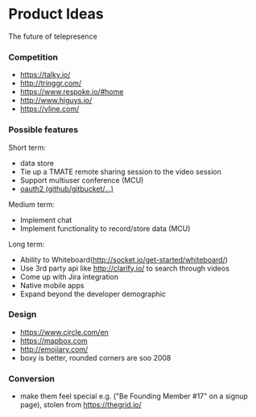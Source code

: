 Product Ideas
=========

The future of telepresence

### Competition
* https://talky.io/
* http://tringgr.com/
* https://www.respoke.io/#home
* http://www.higuys.io/
* https://vline.com/

### Possible features
Short term:
* data store
* Tie up a TMATE remote sharing session to the video session
* Support multiuser conference (MCU)
* [oauth2 (github/gitbucket/...)](https://github.com/golang/oauth2)

Medium term:
* Implement chat
* Implement functionality to record/store data (MCU)

Long term:
* Ability to Whiteboard(http://socket.io/get-started/whiteboard/)
* Use 3rd party api like http://clarify.io/ to search through videos
* Come up with Jira integration
* Native mobile apps
* Expand beyond the developer demographic


### Design
* https://www.circle.com/en
* https://mapbox.com
* http://emojiary.com/
* boxy is better, rounded corners are soo 2008

### Conversion
* make them feel special e.g. ("Be Founding Member #17" on a signup page), stolen from https://thegrid.io/


